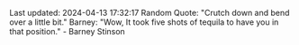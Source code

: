 Last updated: 2024-04-13 17:32:17
Random Quote: "Crutch down and bend over a little bit."
Barney: "Wow, It took five shots of tequila to have you in that position." - Barney Stinson